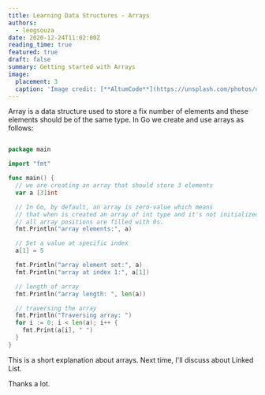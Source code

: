 ```yaml
---
title: Learning Data Structures - Arrays
authors:
  - leogsouza
date: 2020-12-24T11:02:00Z
reading_time: true
featured: true
draft: false
summary: Getting started with Arrays
image:
  placement: 3
  caption: 'Image credit: [**AltumCode**](https://unsplash.com/photos/oZ61KFUQsus)'
---
```


Array is a data structure used to store a fix number of elements and these elements should be of the same type. 
In Go we create and use arrays as follows:

```go

package main

import "fmt"

func main() {
  // we are creating an array that should store 3 elements
  var a [3]int

  // In Go, by default, an array is zero-value which means 
  // that when is created an array of int type and it's not initialized, 
  // all array positions are filled with 0s.
  fmt.Println("array elements:", a)

  // Set a value at specific index
  a[1] = 5

  fmt.Println("array element set:", a)
  fmt.Println("array at index 1:", a[1])

  // length of array
  fmt.Println("array length: ", len(a))

  // traversing the array
  fmt.Println("Traversing array: ")
  for i := 0; i < len(a); i++ {
    fmt.Print(a[i], " ")
  }
}

```

This is a short explanation about arrays. Next time, I'll discuss about Linked List. 

Thanks a lot.